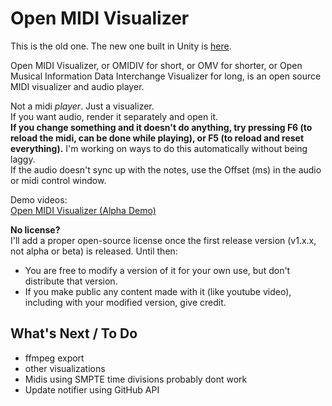 # Open MIDI Visualizer

This is the old one. The new one built in Unity is [here](https://github.com/TheGoldenProof/OMIDIV).

Open MIDI Visualizer, or OMIDIV for short, or OMV for shorter, or Open Musical Information Data Interchange Visualizer for long, is an open source MIDI visualizer and audio player.

Not a midi *player*. Just a visualizer.  
If you want audio, render it separately and open it.  
**If you change something and it doesn't do anything, try pressing F6 (to reload the midi, can be done while playing), or F5 (to reload and reset everything).** I'm working on ways to do this automatically without being laggy.  
If the audio doesn't sync up with the notes, use the Offset (ms) in the audio or midi control window.  

Demo videos:  
[Open MIDI Visualizer (Alpha Demo)](https://youtu.be/4YJwQmvFq10)

**No license?**  
I'll add a proper open-source license once the first release version (v1.x.x, not alpha or beta) is released. Until then:  
- You are free to modify a version of it for your own use, but don't distribute that version.  
- If you make public any content made with it (like youtube video), including with your modified version, give credit.

## What's Next / To Do
- ffmpeg export
- other visualizations
- Midis using SMPTE time divisions probably dont work
- Update notifier using GitHub API
